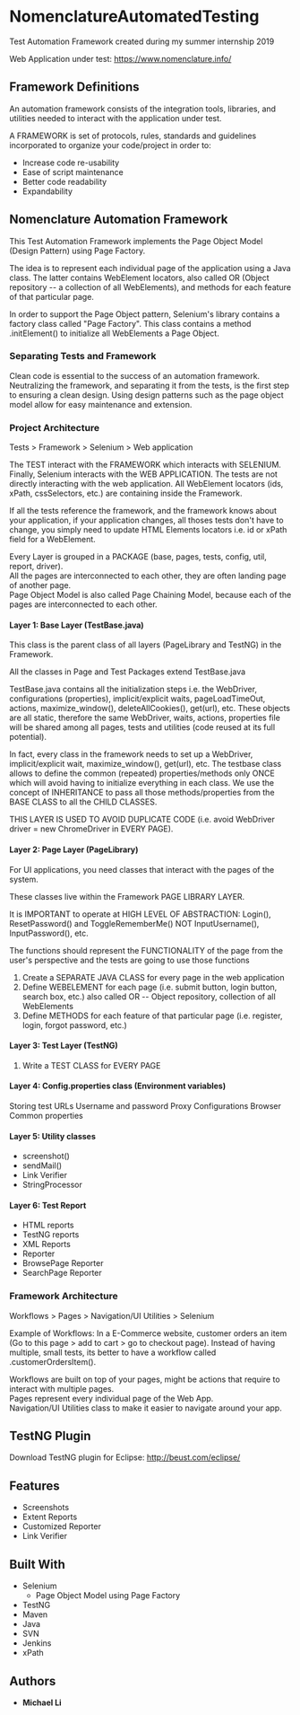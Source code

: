 # NomenclatureAutomatedTesting
Test Automation Framework created during my summer internship 2019

Web Application under test: https://www.nomenclature.info/

## Framework Definitions
An automation framework consists of the integration tools, libraries, and utilities needed to interact with the application under test.

A FRAMEWORK is set of protocols, rules, standards and guidelines incorporated to organize your code/project in order to:
- Increase code re-usability
- Ease of script maintenance
- Better code readability
- Expandability

## Nomenclature Automation Framework
This Test Automation Framework implements the Page Object Model (Design Pattern) using Page Factory. 

The idea is to represent each individual page of the application using a Java class. The latter contains WebElement locators, also called OR (Object repository -- a collection of all WebElements), and methods for each feature of that particular page.

In order to support the Page Object pattern, Selenium's library contains a factory class called "Page Factory". This class contains a method .initElement() to initialize all WebElements a Page Object.  

### Separating Tests and Framework
Clean code is essential to the success of an automation framework. Neutralizing the framework, and separating it from the tests, is the first step to ensuring a clean design. Using design patterns such as the page object model allow for easy maintenance and extension.  

### Project Architecture
Tests > Framework > Selenium > Web application  

The TEST interact with the FRAMEWORK which interacts with SELENIUM. Finally, Selenium interacts with the WEB APPLICATION. The tests are not directly interacting with the web application. All WebElement locators (ids, xPath, cssSelectors, etc.) are containing inside the Framework.  

If all the tests reference the framework, and the framework knows about your application, if your application changes, all thoses tests don't have to change, you simply need to update HTML Elements locators i.e. id or xPath field for a WebElement.

Every Layer is grouped in a PACKAGE (base, pages, tests, config, util, report, driver).  
All the pages are interconnected to each other, they are often landing page of another page.  
Page Object Model is also called Page Chaining Model, because each of the pages are interconnected to each other.  

#### Layer 1: Base Layer (TestBase.java)
This class is the parent class of all layers (PageLibrary and TestNG) in the Framework.  

All the classes in Page and Test Packages extend TestBase.java  

TestBase.java contains all the initialization steps i.e. the WebDriver, configurations (properties), implicit/explicit waits, pageLoadTimeOut, actions, maximize_window(), deleteAllCookies(), get(url), etc. These objects are all static, therefore the same WebDriver, waits, actions, properties file will be shared among all pages, tests and utilities (code reused at its full potential).

   
In fact, every class in the framework needs to set up a WebDriver, implicit/explicit wait, maximize_window(), get(url), etc. The testbase class allows to define the common (repeated) properties/methods only ONCE which will avoid having to initialize everything in each class. We use the concept of INHERITANCE to pass all those methods/properties from the BASE CLASS to all the CHILD CLASSES.

THIS LAYER IS USED TO AVOID DUPLICATE CODE (i.e. avoid WebDriver driver = new ChromeDriver in EVERY PAGE).

#### Layer 2: Page Layer (PageLibrary)
For UI applications, you need classes that interact with the pages of the system. 

These classes live within the Framework PAGE LIBRARY LAYER.  

It is IMPORTANT to operate at HIGH LEVEL OF ABSTRACTION: Login(), ResetPassword() and ToggleRememberMe() NOT InputUsername(), InputPassword(), etc. 

The functions should represent the FUNCTIONALITY of the page from the user's perspective and the tests are going to use those functions

1. Create a SEPARATE JAVA CLASS for every page in the web application
2. Define WEBELEMENT for each page (i.e. submit button, login button, search box, etc.) also called OR -- Object repository, collection of all WebElements  
3. Define METHODS for each feature of that particular page (i.e. register, login, forgot password, etc.)

#### Layer 3: Test Layer (TestNG)
1. Write a TEST CLASS for EVERY PAGE

#### Layer 4: Config.properties class (Environment variables)
Storing test URLs
Username and password
Proxy Configurations
Browser
Common properties

#### Layer 5: Utility classes
- screenshot()
- sendMail()
- Link Verifier
- StringProcessor

#### Layer 6: Test Report 
- HTML reports
- TestNG reports
- XML Reports
- Reporter
- BrowsePage Reporter
- SearchPage Reporter 

### Framework Architecture
Workflows > Pages > Navigation/UI Utilities > Selenium

Example of Workflows: In a E-Commerce website, customer orders an item (Go to this page > add to cart > go to checkout page).
                      Instead of having multiple, small tests, its better to have a workflow called .customerOrdersItem().

Workflows are built on top of your pages, might be actions that require to interact with multiple pages.    
Pages represent every individual page of the Web App.  
Navigation/UI Utilities class to make it easier to navigate around your app.  

## TestNG Plugin
Download TestNG plugin for Eclipse: http://beust.com/eclipse/

## Features
- Screenshots
- Extent Reports
- Customized Reporter
- Link Verifier

## Built With
 * Selenium 
    - Page Object Model using Page Factory
 * TestNG
 * Maven
 * Java
 * SVN
 * Jenkins
 * xPath 

 ## Authors

* **Michael Li**
